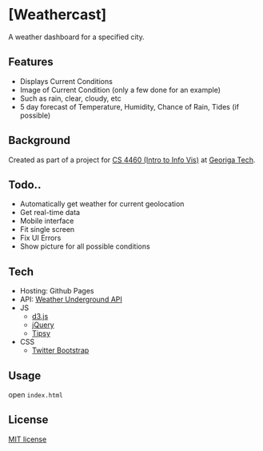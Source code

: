 [Weathercast]
=========
A weather dashboard for a specified city.

Features
-----------

* Displays Current Conditions
* Image of Current Condition (only a few done for an example)
 * Such as rain, clear, cloudy, etc
* 5 day forecast of Temperature, Humidity, Chance of Rain, Tides (if possible)

Background
-----------
Created as part of a project for [CS 4460 (Intro to Info Vis)] at [Georiga Tech].

Todo..
-----------

* Automatically get weather for current geolocation
* Get real-time data
* Mobile interface
* Fit single screen
* Fix UI Errors
* Show picture for all possible conditions


Tech
-----------

* Hosting: Github Pages
* API: [Weather Underground API]
* JS
    - [d3.js]
    - [jQuery]
    - [Tipsy]
* CSS
    - [Twitter Bootstrap]

Usage
--------------

open `index.html`


License
--------------
[MIT license]

  [MIT license]: https://github.com/eltacodeldiablo/weathercast/blob/master/LICENSE
  [Weather Underground API]: http://www.wunderground.com/weather/api/
  [Tipsy]: https://github.com/jaz303/tipsy
  [Twitter Bootstrap]: http://twitter.github.com/bootstrap/
  [jQuery]: http://jquery.com
  [d3.js]: http://d3js.org/
  [CS 4460 (Intro to Info Vis)]: http://cs4460infovis.wordpress.com/
  [Georiga Tech]: http://www.gatech.edu/